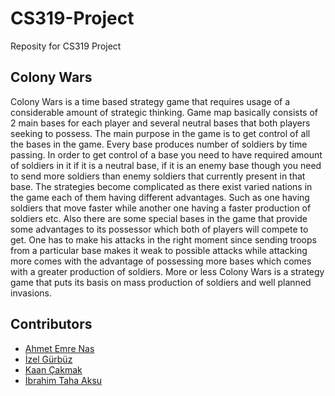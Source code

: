 # CS319-Project
Reposity for CS319 Project

## Colony Wars

Colony Wars is a time based strategy game that requires usage of a considerable amount of strategic thinking. Game map basically consists of 2 main bases for each player and several neutral bases that both players seeking to possess. The main purpose in the game is to get control of all the bases in the game. Every base produces number of soldiers by time passing. In order to get control of a base you need to have required amount of soldiers in it if it is a neutral base, if it is an enemy base though you need to send more soldiers than enemy soldiers that currently present in that base. The strategies become complicated as there exist varied nations in the game each of them having different advantages. Such as one having soldiers that move faster while another one having a faster production of soldiers etc. Also there are some special bases in the game that provide some advantages to its possessor which both of players will compete to get. One has to make his attacks in the right moment since sending troops from a particular base makes it weak to possible attacks while attacking more comes with the advantage of possessing more bases which comes with a greater production of soldiers. More or less Colony Wars is a strategy game that puts its basis on mass production of soldiers and well planned invasions.

## Contributors

* [Ahmet Emre Nas](https://github.com/emrenass)
* [İzel Gürbüz](https://github.com/izelgurbuz)
* [Kaan Çakmak](https://github.com/kaancakmak)
* [İbrahim Taha Aksu](https://github.com/cuthalionn)
